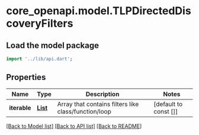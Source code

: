 # core_openapi.model.TLPDirectedDiscoveryFilters

## Load the model package
```dart
import '../lib/api.dart';
```

## Properties
Name | Type | Description | Notes
------------ | ------------- | ------------- | -------------
**iterable** | [**List<TLPDirectedDiscoveryFilter>**](TLPDirectedDiscoveryFilter.md) | Array that contains filters like class/function/loop | [default to const []]

[[Back to Model list]](../README.md#documentation-for-models) [[Back to API list]](../README.md#documentation-for-api-endpoints) [[Back to README]](../README.md)


